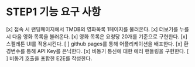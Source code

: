 # STEP1 기능 요구 사항

[x] 접속 시 랜딩페이지에서 TMDB의 영화목록 1페이지를 불러온다.
[x] 더보기를 누를 시 다음 영화 목록을 불러온다.
[x] 영화 목록은 요청당 20개를 기준으로 구현한다.
[x] 스켈레톤 UI를 적용시킨다.
[ ] github pages를 통해 어플리케이션을 배포한다.
[x] 환경변수를 통해 API Key를 은닉한다.
[x] 비동기 통신에 대한 에러 핸들링을 구현한다.
[ ] 비동기 호출을 포함한 E2E를 작성한다.
